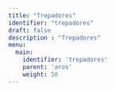 ```yaml
---
title: "Trepadores"
identifier: "trepadores"
draft: false
description : "Trepadores"
menu:
  main:
    identifier: 'trepadores'
    parent: 'aros'
    weight: 50
---
```

